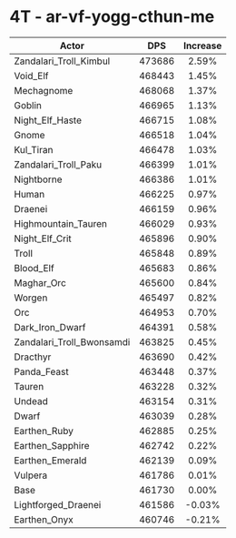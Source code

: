 # 4T - ar-vf-yogg-cthun-me
| Actor | DPS | Increase |
|---|:---:|:---:|
|Zandalari_Troll_Kimbul|473686|2.59%|
|Void_Elf|468443|1.45%|
|Mechagnome|468068|1.37%|
|Goblin|466965|1.13%|
|Night_Elf_Haste|466715|1.08%|
|Gnome|466518|1.04%|
|Kul_Tiran|466478|1.03%|
|Zandalari_Troll_Paku|466399|1.01%|
|Nightborne|466386|1.01%|
|Human|466225|0.97%|
|Draenei|466159|0.96%|
|Highmountain_Tauren|466029|0.93%|
|Night_Elf_Crit|465896|0.90%|
|Troll|465848|0.89%|
|Blood_Elf|465683|0.86%|
|Maghar_Orc|465600|0.84%|
|Worgen|465497|0.82%|
|Orc|464953|0.70%|
|Dark_Iron_Dwarf|464391|0.58%|
|Zandalari_Troll_Bwonsamdi|463825|0.45%|
|Dracthyr|463690|0.42%|
|Panda_Feast|463448|0.37%|
|Tauren|463228|0.32%|
|Undead|463154|0.31%|
|Dwarf|463039|0.28%|
|Earthen_Ruby|462885|0.25%|
|Earthen_Sapphire|462742|0.22%|
|Earthen_Emerald|462139|0.09%|
|Vulpera|461786|0.01%|
|Base|461730|0.00%|
|Lightforged_Draenei|461586|-0.03%|
|Earthen_Onyx|460746|-0.21%|
